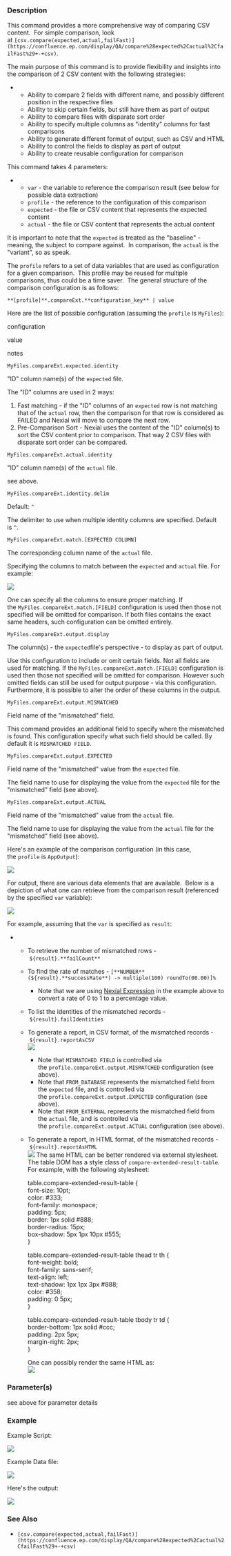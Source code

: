 ### Description

This command provides a more comprehensive way of comparing CSV content.  For simple comparison, look at `[csv.compare(expected,actual,failFast)](https://confluence.ep.com/display/QA/compare%28expected%2Cactual%2CfailFast%29+-+csv)`.

The main purpose of this command is to provide flexibility and insights into the comparison of 2 CSV content with the following strategies:

- *   Ability to compare 2 fields with different name, and possibly different position in the respective files
    *   Ability to skip certain fields, but still have them as part of output
    *   Ability to compare files with disparate sort order
    *   Ability to specify multiple columns as "identity" columns for fast comparisons
    *   Ability to generate different format of output, such as CSV and HTML
    *   Ability to control the fields to display as part of output
    *   Ability to create reusable configuration for comparison

This command takes 4 parameters:

- *   `var` \- the variable to reference the comparison result (see below for possible data extraction)
    *   `profile` \- the reference to the configuration of this comparison
    *   `expected` \- the file or CSV content that represents the expected content
    *   `actual` \- the file or CSV content that represents the actual content

It is important to note that the `expected` is treated as the "baseline" - meaning, the subject to compare against.  In comparison, the `actual` is the "variant", so as speak. 

The `profile` refers to a set of data variables that are used as configuration for a given comparison.  This profile may be reused for multiple comparisons, thus could be a time saver.  The general structure of the comparison configuration is as follows:

`**[profile]**.compareExt.**configuration_key** | value`

Here are the list of possible configuration (assuming the `profile` is `MyFiles`):

configuration

value

notes

`MyFiles.compareExt.expected.identity`

"ID" column name(s) of the `expected` file.

The "ID" columns are used in 2 ways:

1.  Fast matching \- if the "ID" columns of an `expected` row is not matching that of the `actual` row, then the comparison for that row is considered as FAILED and Nexial will move to compare the next row.
2.  Pre-Comparison Sort \- Nexial uses the content of the "ID" column(s) to sort the CSV content prior to comparison. That way 2 CSV files with disparate sort order can be compared.

`MyFiles.compareExt.actual.identity`  

"ID" column name(s) of the `actual` file.

see above.

`MyFiles.compareExt.identity.delim`

Default: `^`

The delimiter to use when multiple identity columns are specified. Default is `^`.

`MyFiles.compareExt.match.[EXPECTED COLUMN]`  

The corresponding column name of the `actual` file.

Specifying the columns to match between the `expected` and `actual` file. For example:

![](https://confluence.ep.com/download/attachments/16173284/image2017-12-22%204%3A0%3A54.png?version=1&modificationDate=1513944054558&api=v2&effects=border-simple,shadow-kn)

One can specify all the columns to ensure proper matching. If the `MyFiles.compareExt.match.[FIELD]` configuration is used then those not specified will be omitted for comparison. If both files contains the exact same headers, such configuration can be omitted entirely.

`MyFiles.compareExt.output.display`  

The column(s) - the `expected`file's perspective - to display as part of output.

Use this configuration to include or omit certain fields. Not all fields are used for matching. If the `MyFiles.compareExt.match.[FIELD]` configuration is used then those not specified will be omitted for comparison. However such omitted fields can still be used for output purpose - via this configuration. Furthermore, it is possible to alter the order of these columns in the output.

`MyFiles.compareExt.output.MISMATCHED`  

Field name of the "mismatched" field.

This command provides an additional field to specify where the mismatched is found. This configuration specify what such field should be called. By default it is `MISMATCHED FIELD`. 

`MyFiles.compareExt.output.EXPECTED`  

Field name of the "mismatched" value from the `expected` file.

The field name to use for displaying the value from the `expected` file for the "mismatched" field (see above).

`MyFiles.compareExt.output.ACTUAL`  

Field name of the "mismatched" value from the `actual` file.

The field name to use for displaying the value from the `actual` file for the "mismatched" field (see above).

Here's an example of the comparison configuration (in this case, the `profile` is `AppOutput`):

![](image/compareExtended_01.png)

For output, there are various data elements that are available.  Below is a depiction of what one can retrieve from the comparison result (referenced by the specified `var` variable):

![](image/compareExtended_02.png)

For example, assuming that the `var` is specified as `result`:

- *   To retrieve the number of mismatched rows - `${result}.**failCount**`
    *   To find the rate of matches - `[**NUMBER**(${result}.**successRate**) -> multiple(100) roundTo(00.00)]%`
        *   Note that we are using [Nexial Expression](../../expressions/) in the example above to convert a rate of 0 to 1 to a percentage value.
    *   To list the identities of the mismatched records - `${result}.failIdentities`
    *   To generate a report, in CSV format, of the mismatched records - `${result}.reportAsCSV`  
        ![](image/compareExtended_03.png) 
        *   Note that `MISMATCHED FIELD` is controlled via the `profile.compareExt.output.MISMATCHED` configuration (see above).
        *   Note that `FROM_DATABASE` represents the mismatched field from the `expected` file, and is controlled via the `profile.compareExt.output.EXPECTED` configuration (see above).
        *   Note that `FROM_EXTERNAL` represents the mismatched field from the `actual` file, and is controlled via the `profile.compareExt.output.ACTUAL` configuration (see above).
    *   To generate a report, in HTML format, of the mismatched records - `${result}.reportAsHTML`  
        ![](image/compareExtended_04.png) 
        The same HTML can be better rendered via external stylesheet.  The table DOM has a style class of `compare-extended-result-table`.  For example, with the following stylesheet:
        
        table.compare-extended-result-table {  
         font-size: 10pt;  
         color: #333;  
         font-family: monospace;  
         padding: 5px;  
         border: 1px solid #888;  
         border-radius: 15px;  
         box-shadow: 5px 1px 10px #555;  
        }
        
        table.compare-extended-result-table thead tr th {  
         font-weight: bold;  
         font-family: sans-serif;  
         text-align: left;  
         text-shadow: 1px 1px 3px #888;  
         color: #358;  
         padding: 0 5px;  
        }
        
        table.compare-extended-result-table tbody tr td {  
         border-bottom: 1px solid #ccc;  
         padding: 2px 5px;  
         margin-right: 2px;  
        }
        
        One can possibly render the same HTML as:  
        ![](image/compareExtended_05.png)

### Parameter(s)

see above for parameter details

### Example

Example Script:

![](image/compareExtended_05.png)

Example Data file:

![](image/compareExtended_06.png)

Here's the output:

![](image/compareExtended_07.png)

### See Also

- `[csv.compare(expected,actual,failFast)](https://confluence.ep.com/display/QA/compare%28expected%2Cactual%2CfailFast%29+-+csv)`